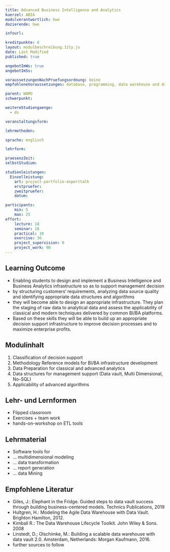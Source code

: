 ```yaml
---
title: Advanced Business Intelligence and Analytics
kuerzel: ABIA
modulverantwortlich: hwe
dozierende: hwe

infourl: 

kreditpunkte: 6
layout: modulbeschreibung.11ty.js
date: Last Modified
published: true

angebotImWs: true
angebotImSs: 

voraussetzungenNachPruefungsordnung: keine
empfohleneVoraussetzungen: database, programming, data warehouse and data mining knowledge on Bachelor's level

parent: WAMO
schwerpunkt:

weitereStudiengaenge: 
  - ds

veranstaltungsform: 

lehrmethoden:

sprache: englisch

lehrform:

praesenzZeit: 
selbstStudium: 

studienleistungen:
  Einzelleistung:
    art: project-portfolio-experttalk
    erstpruefer: 
    zweitpruefer: 
    datum:

participants: 
    min: 5
    max: 25
effort:
    lecture: 18
    seminar: 18
    practical: 18
    exercise: 36
    project_supervision: 0
    project_work: 90
---
```




## Learning Outcome

* Enabling students to design and implement a Business Intelligence and Business Analytics infrastructure so as to support management decision
* by structuring customers‘ requirements, analyzing data source quality and identifying appropriate data structures and algorithms
* they will become able to design an appropriate infrastructure. They plan the staging of raw data to analytical data and assess the applicability of classical and modern techniques delivered by common BI/BA platforms.
* Based on these skills they will be able to build up an appropriate decision support infrastructure to improve decision processes and to maximize enterprise profits.


  
## Modulinhalt

1. Classification of decision support
2. Methodology Reference models for BI/BA infrastructure development
3. Data Preparation for classical and advanced analytics 
4. Data structures for management support (Data vault, Multi Dimensional, No-SQL)
5. Applicability of advanced algorithms




## Lehr- und Lernformen

* Flipped classroom
* Exercises + team work
* hands-on-workshop on ETL tools


## Lehrmaterial

* Software tools for
* ... multidimensional modeling
* ... data transformation
* ... report generation
* ... data Mining


## Empfohlene Literatur

* Giles, J.: Elephant in the Fridge. Guided steps to data vault success through building business-centered models. Technics Publications, 2019
* Hultgren, H.: Modeling the Agile Data Warehouse with Data Vault. Brighton Hamilton, 2012.
* Kimball R.: The Data Warehouse Lifecycle Toolkit. John Wiley & Sons. 2008
* Linstedt, D.; Olschimke, M.: Building a scalable data warehouse with data vault 2.0. Amsterdam, Netherlands: Morgan Kaufmann, 2016.
* further sources to follow